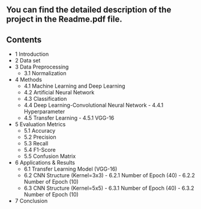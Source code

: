 ## You can find the detailed description of the project in the Readme.pdf file.
## Contents

- 1 Introduction
- 2 Data set
- 3 Data Preprocessing
   - 3.1 Normalization
- 4 Methods
   - 4.1 Machine Learning and Deep Learning
   - 4.2 Artificial Neural Network
   - 4.3 Classification
   - 4.4 Deep Learning-Convolutional Neural Network
         - 4.4.1 Hyperparameter 
   - 4.5 Transfer Learning
         - 4.5.1 VGG-16
- 5 Evaluation Metrics
   - 5.1 Accuracy
   - 5.2 Precision
   - 5.3 Recall
   - 5.4 F1-Score
   - 5.5 Confusion Matrix
- 6 Applications & Results
   - 6.1 Transfer Learning Model (VGG-16)
   - 6.2 CNN Structure (Kernel=3x3)
         - 6.2.1 Number of Epoch (40)
         - 6.2.2 Number of Epoch (10)
   - 6.3 CNN Structure (Kernel=5x5)
         - 6.3.1 Number of Epoch (40)
         - 6.3.2 Number of Epoch (10)
- 7 Conclusion
